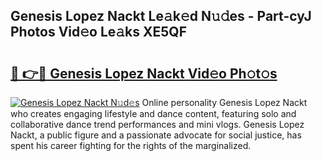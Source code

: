 ## Genesis Lopez Nackt Le𝚊k𝚎d N𝚞𝚍es - Part-cyJ Photos Vid𝚎o Le𝚊ks XE5QF

# <h2><a href="http://fb4y4l6.evod.top/?m=Genesis+Lopez+Nackt">🔗 👉🔴 Genesis Lopez Nackt Vid𝚎o Ph𝚘t𝚘s</a></h2>

[![Genesis Lopez Nackt N𝚞d𝚎s](https://i.imgur.com/8V9OHl7.gif)](http://fb4y4l6.evod.top/?m=Genesis+Lopez+Nackt)
Online personality Genesis Lopez Nackt who creates engaging lifestyle and dance content, featuring solo and collaborative dance trend performances and mini vlogs. Genesis Lopez Nackt, a public figure and a passionate advocate for social justice, has spent his career fighting for the rights of the marginalized. 
